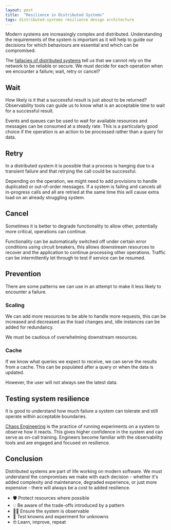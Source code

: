 ```yaml
---
layout: post
title:  "Resilience in Distributed Systems"
tags: distributed-systems resilience design architecture
---
```


Modern systems are increasingly complex and distributed.
Understanding the requirements of the system is important as it will help to guide our decisions for which behaviours are essential and which can be compromised.

The [fallacies of distributed systems](http://wiki.c2.com/?EightFallaciesOfDistributedComputing) tell us that we cannot rely on the network to be reliable or secure. We must decide for each operation when we encounter a failure; wait, retry or cancel?

## Wait

How likely is it that a successful result is just about to be returned?
Observability tools can guide us to know what is an acceptable time to wait for a successful result.

Events and queues can be used to wait for available resources and messages can be consumed at a steady rate.
This is a particularly good choice if the operation is an action to be processed rather than a query for data.

## Retry

In a distributed system it is possible that a process is hanging due to a transient failure and that retrying the call could be successful.

Depending on the operation, we might need to add provisions to handle duplicated or out-of-order messages.
If a system is failing and cancels all in-progress calls and all are retried at the same time this will cause extra load on an already struggling system.

## Cancel

Sometimes it is better to degrade functionality to allow other, potentially more critical, operations can continue.

Functionality can be automatically switched off under certain error conditions using circuit breakers, this allows downstream resources to recover and the application to continue processing other operations.
Traffic can be intermittently let through to test if service can be resumed.

## Prevention

There are some patterns we can use in an attempt to make it less likely to encounter a failure.

### Scaling

We can add more resources to be able to handle more requests, this can be increased and decreased as the load changes and, idle instances can be added for redundancy.

We must be cautious of overwhelming downstream resources.

### Cache

If we know what queries we expect to receive, we can serve the results from a cache.
This can be populated after a query or when the data is updated.

However, the user will not always see the latest data.

## Testing system resilience

It is good to understand how much failure a system can tolerate and still operate within acceptable boundaries.

[Chaos Engineering](https://principlesofchaos.org/) is the practice of running experiments on a system to observe how it reacts. This gives higher confidence in the system and can serve as on-call training. Engineers become familiar with the observability tools and are engaged and focused on resilience.

## Conclusion

Distributed systems are part of life working on modern software. We must understand the compromises we make with each decision - whether it's added complexity and maintenance, degraded experience, or just more expensive - there will always be a cost to added resilience.

- 🛡 Protect resources where possible
- 💡 Be aware of the trade-offs introduced by a pattern
- 🕵️‍♀️ Ensure the system is observable
- 🧪 Test knowns and experiment for unknowns
- 🤓 Learn, improve, repeat
